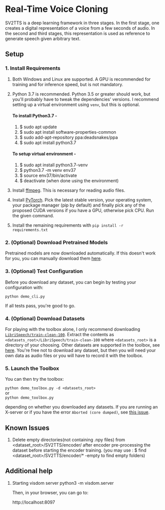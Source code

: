 # Real-Time Voice Cloning


SV2TTS is a deep learning framework in three stages. In the first stage, one creates a digital representation of a voice from a few seconds of audio. In the second and third stages, this representation is used as reference to generate speech given arbitrary text.



## Setup

### 1. Install Requirements
1. Both Windows and Linux are supported. A GPU is recommended for training and for inference speed, but is not mandatory.
2. Python 3.7 is recommended. Python 3.5 or greater should work, but you'll probably have to tweak the dependencies' versions. I recommend setting up a virtual environment using `venv`, but this is optional.

   #### To install Python3.7 -
   1. $ sudo apt update
   2. $ sudo apt install software-properties-common
   3. $ sudo add-apt-repository ppa:deadsnakes/ppa
   4. $ sudo apt install python3.7
    
   #### To setup virtual environment -
   1. $ sudo apt install python3.7-venv
   2. $ python3.7 -m venv env37
   3. $ source env37/bin/activate
   4. $ deactivate (when done using the environment)

3. Install [ffmpeg](https://ffmpeg.org/download.html#get-packages). This is necessary for reading audio files.
4. Install [PyTorch](https://pytorch.org/get-started/locally/). Pick the latest stable version, your operating system, your package manager (pip by default) and finally pick any of the proposed CUDA versions if you have a GPU, otherwise pick CPU. Run the given command.
5. Install the remaining requirements with `pip install -r requirements.txt`

### 2. (Optional) Download Pretrained Models
Pretrained models are now downloaded automatically. If this doesn't work for you, you can manually download them [here](https://github.com/CorentinJ/Real-Time-Voice-Cloning/wiki/Pretrained-models).

### 3. (Optional) Test Configuration
Before you download any dataset, you can begin by testing your configuration with:

`python demo_cli.py`

If all tests pass, you're good to go.

### 4. (Optional) Download Datasets
For playing with the toolbox alone, I only recommend downloading [`LibriSpeech/train-clean-100`](https://www.openslr.org/resources/12/train-clean-100.tar.gz). Extract the contents as `<datasets_root>/LibriSpeech/train-clean-100` where `<datasets_root>` is a directory of your choosing. Other datasets are supported in the toolbox, see [here](https://github.com/CorentinJ/Real-Time-Voice-Cloning/wiki/Training#datasets). You're free not to download any dataset, but then you will need your own data as audio files or you will have to record it with the toolbox.

### 5. Launch the Toolbox
You can then try the toolbox:

`python demo_toolbox.py -d <datasets_root>`  
or  
`python demo_toolbox.py`  

depending on whether you downloaded any datasets. If you are running an X-server or if you have the error `Aborted (core dumped)`, see [this issue](https://github.com/CorentinJ/Real-Time-Voice-Cloning/issues/11#issuecomment-504733590).

## Known Issues

1. Delete empty directories(not containing .npy files) from <dataset_root>/SV2TTS/encoder/ after encoder pre-processing the dataset before starting the encoder training. (you may use : $ find <dataset_root>/SV2TTS/encoder/* -empty to find empty folders)

## Additional help 

1. Starting visdom server
   python3 -m visdom.server

   Then, in your browser, you can go to:

   http://localhost:8097
